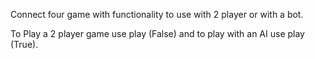 Connect four game with functionality to use with 2 player or with a bot. 

To Play a 2 player game use play (False) and to play with an AI use play (True).

